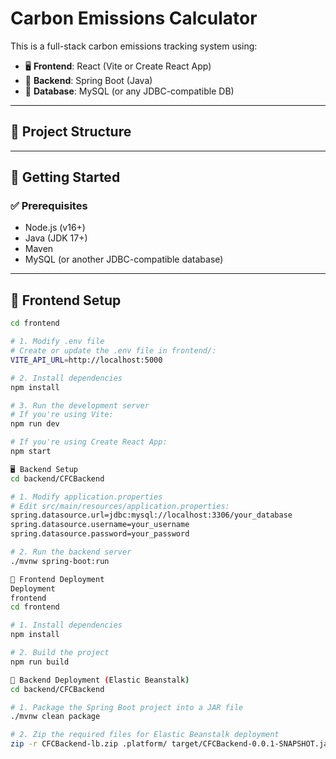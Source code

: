 # Carbon Emissions Calculator

This is a full-stack carbon emissions tracking system using:

- 🖥️ **Frontend**: React (Vite or Create React App)
- 🔧 **Backend**: Spring Boot (Java)
- 💾 **Database**: MySQL (or any JDBC-compatible DB)

---

## 📁 Project Structure


---

## 🚀 Getting Started

### ✅ Prerequisites

- Node.js (v16+)
- Java (JDK 17+)
- Maven
- MySQL (or another JDBC-compatible database)

---

## 🧩 Frontend Setup

```bash
cd frontend

# 1. Modify .env file
# Create or update the .env file in frontend/:
VITE_API_URL=http://localhost:5000

# 2. Install dependencies
npm install

# 3. Run the development server
# If you're using Vite:
npm run dev

# If you're using Create React App:
npm start

🖥 Backend Setup
cd backend/CFCBackend

# 1. Modify application.properties
# Edit src/main/resources/application.properties:
spring.datasource.url=jdbc:mysql://localhost:3306/your_database
spring.datasource.username=your_username
spring.datasource.password=your_password

# 2. Run the backend server
./mvnw spring-boot:run

🚀 Frontend Deployment
Deployment
frontend
cd frontend

# 1. Install dependencies
npm install

# 2. Build the project
npm run build

🚀 Backend Deployment (Elastic Beanstalk)
cd backend/CFCBackend

# 1. Package the Spring Boot project into a JAR file
./mvnw clean package

# 2. Zip the required files for Elastic Beanstalk deployment
zip -r CFCBackend-lb.zip .platform/ target/CFCBackend-0.0.1-SNAPSHOT.jar Procfile


 
